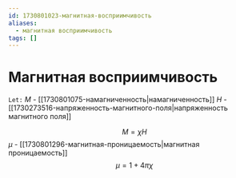 ```yaml
---
id: 1730801023-магнитная-восприимчивость
aliases:
  - магнитная восприимчивость
tags: []
---
```


# Магнитная восприимчивость
`Let:`
$M$ - [[1730801075-намагниченность|намагниченность]]
$H$ - [[1730273516-напряженность-магнитного-поля|напряженность магнитного поля]]

$$
M = \chi H
$$
$\mu$ - [[1730801296-магнитная-проницаемость|магнитная проницаемость]]
$$
\mu = 1 + 4\pi \chi
$$
